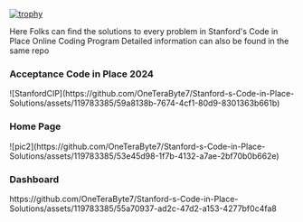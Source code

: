 [![trophy](https://github-profile-trophy.vercel.app/?username=ryo-ma&theme=onedark)](https://github.com/ryo-ma/github-profile-trophy)

Here Folks can find the solutions to every problem in Stanford's Code in Place Online Coding Program
Detailed information can also be found in the same repo

<h3>Acceptance Code in Place 2024</h3> 
![StanfordCIP](https://github.com/OneTeraByte7/Stanford-s-Code-in-Place-Solutions/assets/119783385/59a8138b-7674-4cf1-80d9-8301363b661b)

<h3>Home Page</h3>
![pic2](https://github.com/OneTeraByte7/Stanford-s-Code-in-Place-Solutions/assets/119783385/53e45d98-1f7b-4132-a7ae-2bf70b0b662e)


<h3>Dashboard</h3>
https://github.com/OneTeraByte7/Stanford-s-Code-in-Place-Solutions/assets/119783385/55a70937-ad2c-47d2-a153-4277bf0c4fa8

